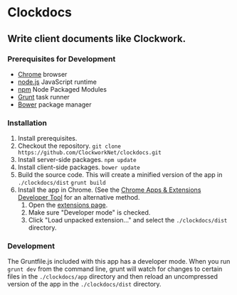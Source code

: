 Clockdocs
=========

Write client documents like Clockwork.
-------------------------------------

### Prerequisites for Development
 - [Chrome](http://www.google.com/chrome/) browser
 - [node.js](http://nodejs.org/) JavaScript runtime
 - [npm](https://www.npmjs.org/) Node Packaged Modules
 - [Grunt](http://gruntjs.com/) task runner
 - [Bower](http://bower.io/) package manager

### Installation
 1. Install prerequisites.
 2. Checkout the repository.
    `git clone https://github.com/ClockworkNet/clockdocs.git`
 3. Install server-side packages.
    `npm update`
 4. Install client-side packages.
    `bower update`
 5. Build the source code. This will create a minified version of the app in `./clockdocs/dist`
    `grunt build`
 6. Install the app in Chrome. (See the [Chrome Apps & Extensions Developer Tool](https://chrome.google.com/webstore/detail/chrome-apps-extensions-de/ohmmkhmmmpcnpikjeljgnaoabkaalbgc?hl=en-US) for an alternative method.
    1. Open the [extensions page](chrome://extensions/).
    2. Make sure "Developer mode" is checked.
    3. Click "Load unpacked extension..." and select the `./clockdocs/dist` directory.

### Development
The Gruntfile.js included with this app has a developer mode. When you run `grunt dev` from the command line,
grunt will watch for changes to certain files in the `./clockdocs/app` directory and then reload an uncompressed
version of the app in the `./clockdocs/dist` directory.
